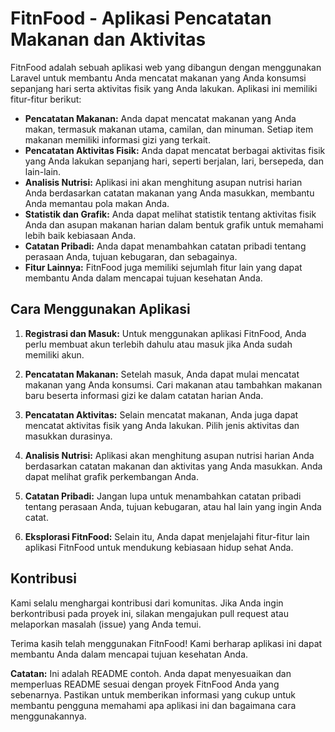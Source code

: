 # FitnFood - Aplikasi Pencatatan Makanan dan Aktivitas

FitnFood adalah sebuah aplikasi web yang dibangun dengan menggunakan Laravel untuk membantu Anda mencatat makanan yang Anda konsumsi sepanjang hari serta aktivitas fisik yang Anda lakukan. Aplikasi ini memiliki fitur-fitur berikut:

- **Pencatatan Makanan:** Anda dapat mencatat makanan yang Anda makan, termasuk makanan utama, camilan, dan minuman. Setiap item makanan memiliki informasi gizi yang terkait.
- **Pencatatan Aktivitas Fisik:** Anda dapat mencatat berbagai aktivitas fisik yang Anda lakukan sepanjang hari, seperti berjalan, lari, bersepeda, dan lain-lain.
- **Analisis Nutrisi:** Aplikasi ini akan menghitung asupan nutrisi harian Anda berdasarkan catatan makanan yang Anda masukkan, membantu Anda memantau pola makan Anda.
- **Statistik dan Grafik:** Anda dapat melihat statistik tentang aktivitas fisik Anda dan asupan makanan harian dalam bentuk grafik untuk memahami lebih baik kebiasaan Anda.
- **Catatan Pribadi:** Anda dapat menambahkan catatan pribadi tentang perasaan Anda, tujuan kebugaran, dan sebagainya.
- **Fitur Lainnya:** FitnFood juga memiliki sejumlah fitur lain yang dapat membantu Anda dalam mencapai tujuan kesehatan Anda.

## Cara Menggunakan Aplikasi

1. **Registrasi dan Masuk:** Untuk menggunakan aplikasi FitnFood, Anda perlu membuat akun terlebih dahulu atau masuk jika Anda sudah memiliki akun.

2. **Pencatatan Makanan:** Setelah masuk, Anda dapat mulai mencatat makanan yang Anda konsumsi. Cari makanan atau tambahkan makanan baru beserta informasi gizi ke dalam catatan harian Anda.

3. **Pencatatan Aktivitas:** Selain mencatat makanan, Anda juga dapat mencatat aktivitas fisik yang Anda lakukan. Pilih jenis aktivitas dan masukkan durasinya.

4. **Analisis Nutrisi:** Aplikasi akan menghitung asupan nutrisi harian Anda berdasarkan catatan makanan dan aktivitas yang Anda masukkan. Anda dapat melihat grafik perkembangan Anda.

5. **Catatan Pribadi:** Jangan lupa untuk menambahkan catatan pribadi tentang perasaan Anda, tujuan kebugaran, atau hal lain yang ingin Anda catat.

6. **Eksplorasi FitnFood:** Selain itu, Anda dapat menjelajahi fitur-fitur lain aplikasi FitnFood untuk mendukung kebiasaan hidup sehat Anda.

## Kontribusi

Kami selalu menghargai kontribusi dari komunitas. Jika Anda ingin berkontribusi pada proyek ini, silakan mengajukan pull request atau melaporkan masalah (issue) yang Anda temui.

Terima kasih telah menggunakan FitnFood! Kami berharap aplikasi ini dapat membantu Anda dalam mencapai tujuan kesehatan Anda.

**Catatan:** Ini adalah README contoh. Anda dapat menyesuaikan dan memperluas README sesuai dengan proyek FitnFood Anda yang sebenarnya. Pastikan untuk memberikan informasi yang cukup untuk membantu pengguna memahami apa aplikasi ini dan bagaimana cara menggunakannya.


